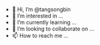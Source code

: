 - 👋 Hi, I’m @tangsongbin
- 👀 I’m interested in ...
- 🌱 I’m currently learning ...
- 💞️ I’m looking to collaborate on ...
- 📫 How to reach me ...

<!---
tangsongbin/tangsongbin is a ✨ special ✨ repository because its `README.md` (this file) appears on your GitHub profile.
You can click the Preview link to take a look at your changes.
--->
